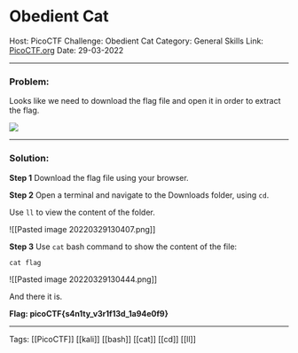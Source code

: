 # **Obedient Cat**
Host: PicoCTF 
Challenge:  Obedient Cat
Category: General Skills
Link: [PicoCTF.org](https://picoctf.org/)
Date: 29-03-2022

---

### **Problem:**
Looks like we need to download the flag file and open it in order to extract the flag.

![](Pasted%20image%2020220329124831.png)

---

### **Solution:**

**Step 1**
Download the flag file using your browser.

**Step 2**
Open a terminal and navigate to the Downloads folder, using `cd`.

Use `ll` to view the content of the folder.

![[Pasted image 20220329130407.png]]

**Step 3**
Use `cat` bash command to show the content of the file:

`cat flag`

![[Pasted image 20220329130444.png]]

And there it is.

**Flag: picoCTF{s4n1ty_v3r1f13d_1a94e0f9}**

---
Tags: [[PicoCTF]] [[kali]] [[bash]] [[cat]] [[cd]] [[ll]]
